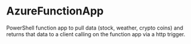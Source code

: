 # AzureFunctionApp
PowerShell function app to pull data (stock, weather, crypto coins) and returns that data to a client calling on the function app via a http trigger. 

